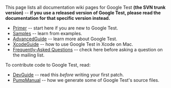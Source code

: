 This page lists all documentation wiki pages for Google Test **(the SVN trunk version)**
-- **if you use a released version of Google Test, please read the
documentation for that specific version instead.**

* [Primer](V1_7_Primer.md) -- start here if you are new to Google Test.
* [Samples](V1_7_Samples.md) -- learn from examples.
* [AdvancedGuide](V1_7_AdvancedGuide.md) -- learn more about Google Test.
* [XcodeGuide](V1_7_XcodeGuide.md) -- how to use Google Test in Xcode on Mac.
* [Frequently-Asked Questions](V1_7_FAQ.md) -- check here before asking a question on the mailing list.

To contribute code to Google Test, read:

* [DevGuide](DevGuide.md) -- read this _before_ writing your first patch.
* [PumpManual](V1_7_PumpManual.md) -- how we generate some of Google Test's source files.